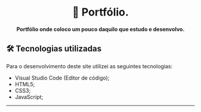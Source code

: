 <h1 align="center">
📰 Portfólio.
</h1>

<h4 align="center">
Portfólio onde coloco um pouco daquilo que estudo e desenvolvo.
</h4>

## 🛠 Tecnologias utilizadas
Para o desenvolvimento deste site utilizei as seguintes tecnologias:
- Visual Studio Code (Editor de código);
- HTML5;
- CSS3;
- JavaScript;

---



